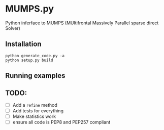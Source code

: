 # MUMPS.py
Python inferface to MUMPS (MUltifrontal Massively Parallel sparse direct Solver)


## Installation

    python generate_code.py -a
    python setup.py build

## Running examples

## TODO:

  - [ ] Add a `refine` method 
  - [ ] Add tests for everything
  - [ ] Make statistics work
  - [ ] ensure all code is PEP8 and PEP257 compliant
